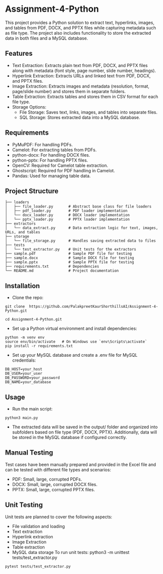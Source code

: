 # Assignment-4-Python
This project provides a Python solution to extract text, hyperlinks, images, and tables from PDF, DOCX, and PPTX files while capturing metadata such as file type. The project also includes functionality to store the extracted data in both files and a MySQL database.
## Features
- Text Extraction: Extracts plain text from PDF, DOCX, and PPTX files along with metadata (font style, page number, slide number, headings).
- Hyperlink Extraction: Extracts URLs and linked text from PDF, DOCX, and PPTX files.
- Image Extraction: Extracts images and metadata (resolution, format, page/slide number) and stores them in separate folders.
- Table Extraction: Extracts tables and stores them in CSV format for each file type.
- Storage Options:
  - File Storage: Saves text, links, images, and tables into separate files.
  - SQL Storage: Stores extracted data into a MySQL database.

## Requirements
<ul>
<li>PyMuPDF: For handling PDFs.</li>
<li>Camelot: For extracting tables from PDFs.</li>
<li>python-docx: For handling DOCX files.</li>
<li>python-pptx: For handling PPTX files.</li>
<li>OpenCV: Required for Camelot table extraction.</li>
<li>Ghostscript: Required for PDF handling in Camelot.</li>
<li>Pandas: Used for managing table data.</li> </ul>


## Project Structure 
```
├── loaders
│   ├── file_loader.py       # Abstract base class for file loaders
│   ├── pdf_loader.py        # PDF loader implementation
│   └── docx_loader.py       # DOCX loader implementation
│   └── pptx_loader.py       # PPTX loader implementation
├── extractors
│   └── data_extract.py      # Data extraction logic for text, images, URLs, and tables
├── storage
│   └── file_storage.py      # Handles saving extracted data to files
├── tests
│   └── test_extractor.py    # Unit tests for the extractors
├── sample.pdf               # Sample PDF file for testing
├── sample.docx              # Sample DOCX file for testing
├── sample.pptx              # Sample PPTX file for testing
├── requirements.txt         # Dependencies
└── README.md                # Project documentation

```

## Installation
- Clone the repo:
```
git clone  https://github.com/PalakpreetKaurShorthillsAI/Assignment-4-Python.git

cd Assignment-4-Python.git
```
- Set up a Python virtual environment and install dependencies:
```
python -m venv env
source env/bin/activate   # On Windows use `env\Scripts\activate`
pip install -r requirements.txt
```
- Set up your MySQL database and create a .env file for MySQL credentials:
```
DB_HOST=your_host
DB_USER=your_user
DB_PASSWORD=your_password
DB_NAME=your_database
```
## Usage
- Run the main script:
```
python3 main.py
```
- The extracted data will be saved in the output/ folder and organized into subfolders based on file type (PDF, DOCX, PPTX). Additionally, data will be stored in the MySQL database if configured correctly.
## Manual Testing
Test cases have been manually prepared and provided in the Excel file and can be tested with different file types and scenarios:
- PDF: Small, large, corrupted PDFs.
- DOCX: Small, large, corrupted DOCX files.
- PPTX: Small, large, corrupted PPTX files.
## Unit Testing
Unit tests are planned to cover the following aspects:
- File validation and loading
- Text extraction
- Hyperlink extraction
- Image Extraction
- Table extraction
- MySQL data storage
To run unit tests: python3 -m unittest tests/test_extractor.py
```
pytest tests/test_extractor.py
```
